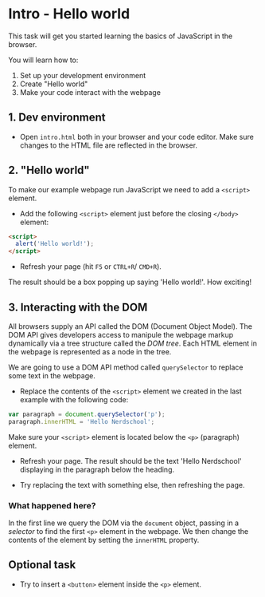 # Intro - Hello world
This task will get you started learning the basics of JavaScript in the browser.

You will learn how to:
 1. Set up your development environment
 2. Create "Hello world"
 3. Make your code interact with the webpage

## 1. Dev environment

* Open `intro.html` both in your browser and your code editor. Make sure changes to the HTML file are reflected in the browser.

## 2. "Hello world"

To make our example webpage run JavaScript we need to add a `<script>` element. 
* Add the following `<script>` element just before the closing `</body>` element:

```html
<script>
  alert('Hello world!');
</script>
```

* Refresh your page (hit `F5` or `CTRL+R`/ `CMD+R`). 

The result should be a box popping up saying 'Hello world!'. How exciting!

## 3. Interacting with the DOM

All browsers supply an API called the DOM (Document Object Model). The DOM API gives developers access to manipule the webpage markup dynamically via a tree structure called the _DOM tree_. Each HTML element in the webpage is represented as a node in the tree.

We are going to use a DOM API method called `querySelector` to replace some text in the webpage. 

* Replace the contents of the `<script>` element we created in the last example with the following code:

```javascript
var paragraph = document.querySelector('p');
paragraph.innerHTML = 'Hello Nerdschool';
```

Make sure your `<script>` element is located below the `<p>` (paragraph) element.

* Refresh your page. The result should be the text 'Hello Nerdschool' displaying in the paragraph below the heading.

* Try replacing the text with something else, then refreshing the page.

### What happened here?

In the first line we query the DOM via the `document` object, passing in a _selector_ to find the first `<p>` element in the webpage. We then change the contents of the element by setting the `innerHTML` property.

## Optional task
* Try to insert a `<button>` element inside the `<p>` element.
